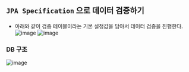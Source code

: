 ## `JPA Specification` 으로 데이터 검증하기
- 아래와 같이 검증 테이블이라는 기본 설정값을 담아서 데이터 검증을 진행한다.
![image](https://user-images.githubusercontent.com/61215550/162616682-ee337dff-a2ba-400a-bab3-92b5c6090766.png)
![image](https://user-images.githubusercontent.com/61215550/162616826-5d6a6844-3f19-4d24-842b-7611571229a0.png)

### DB 구조
![image](https://user-images.githubusercontent.com/61215550/162616973-6dc8e48c-b6c2-45b4-afca-85df99cf3e15.png)

